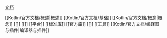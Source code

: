 [文档](https://book.kotlincn.net/text/d-concepts.html)

[[Kotlin/官方文档/概述|概述]]
[[Kotlin/官方文档/基础]]
[[Kotlin/官方文档/概念|概念]]
[[]]
[[]]
[[平台]]
[[标准库]]
[[官方库]]
[[]]
[[工具]]
[[Kotlin/官方文档/编译器与插件|编译器与插件]]
